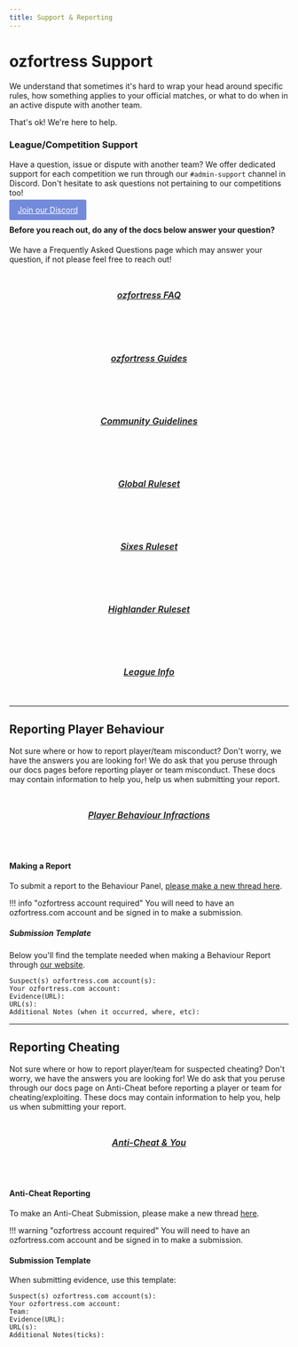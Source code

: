 ```yaml
---
title: Support & Reporting
---
```


<link rel="stylesheet" href="/stylesheets/extra.css" />

<style>
@media only screen and (max-width: 1219px) {
  .grid-container {
    display: grid;
    grid-template-columns: auto;
    column-gap: 24px;
    row-gap: 24px;
  }
}

@media only screen and (min-width: 1220px) {
  .grid-container {
    display: grid;
    column-gap: 24px;
    row-gap: 24px;
    grid-template-columns: auto auto;
    background: none;
  }
}

.grid-item {
  background-color: var(--md-footer-bg-color);
  border-left: 4px solid var(--md-footer-bg-color);
  padding: 10px 18px 10px 18px;
  text-align: center;
  transition: ease 0.3s;
}

.grid-item:hover {
  border-left: 4px solid var(--md-accent-fg-color);
  transition: ease 0.3s;
}

.grid-item h5 {
  color: var(--md-typeset-color);
  font-size: 16px;
  font-weight: 600;
  transition: ease 0.3s;
}

.grid-item hr {
  background-color: var(--md-typeset-color);
}

.grid-item p {
  color: var(--md-typeset-color);
}

h3 {
  text-transform: none;
  color: var(--md-default-fg-color--light);
}

h2 {
  text-transform: none;
  color: var(--md-default-fg-color--light);
}

.discord-btn {
  background-color: #738adb;
  border-radius: 3px;
  padding: 10px 15px 10px 15px;
  text-align: center;
  transition: ease 0.5s;
  display: inline;
  position: relative;
}

a.discord-btn {
  text-transform: none;
    color: #ffffff;
}
</style>

# ozfortress Support
We understand that sometimes it's hard to wrap your head around specific rules, how something applies to your official matches, or what to do when in an active dispute with another team.

That's ok! We're here to help.

### League/Competition Support
Have a question, issue or dispute with another team? We offer dedicated support for each competition we run through our `#admin-support` channel in Discord. Don't hesitate to ask questions not pertaining to our competitions too!

<a class="discord-btn" href="https://discord.gg/7E6kC2H">Join our Discord</a>

#### Before you reach out, do any of the docs below answer your question?
We have a Frequently Asked Questions page which may answer your question, if not please feel free to reach out!

<div class="grid-container">
  <a href="/faq/landing">
  <div class="grid-item">
    <h5>ozfortress FAQ</h5>
  </div>
  </a>
  <a href="/guides/landing">
  <div class="grid-item">
    <h5>ozfortress Guides</h5>
  </div>
  </a>
  <a href="/rules/community_guidelines">
  <div class="grid-item">
    <h5>Community Guidelines</h5>
  </div>
  </a>
  <a href="/rules/global">
  <div class="grid-item">
    <h5>Global Ruleset</h5>
  </div>
  </a>
  <a href="/rules/sixes">
  <div class="grid-item">
    <h5>Sixes Ruleset</h5>
  </div>
  </a>
  <a href="/rules/highlander">
  <div class="grid-item">
    <h5>Highlander Ruleset</h5>
  </div>
  </a>
  <a href="/info/landing">
  <div class="grid-item">
    <h5>League Info</h5>
  </div>
  </a>
</div>

---

## Reporting Player Behaviour
Not sure where or how to report player/team misconduct? Don't worry, we have the answers you are looking for! We do ask that you peruse through our docs pages before reporting player or team misconduct. These docs may contain information to help you, help us when submitting your report.

<div class="grid-container">
  <a href="/rules/infractions">
  <div class="grid-item">
    <h5>Player Behaviour Infractions</h5>
  </div>
  </a>
</div><br>

#### Making a Report
To submit a report to the Behaviour Panel, [please make a new thread here](https://ozfortress.com/forums/threads/new?topic=28).

!!! info "ozfortress account required"
    You will need to have an ozfortress.com account and be signed in to make a submission.

##### Submission Template
Below you'll find the template needed when making a Behaviour Report through [our website](https://ozfortress.com/forums/threads/new?topic=28).

```
Suspect(s) ozfortress.com account(s): 
Your ozfortress.com account: 
Evidence(URL): 
URL(s): 
Additional Notes (when it occurred, where, etc): 
```

---

## Reporting Cheating
Not sure where or how to report player/team for suspected cheating? Don't worry, we have the answers you are looking for! We do ask that you peruse through our docs page on Anti-Cheat before reporting a player or team for cheating/exploiting. These docs may contain information to help you, help us when submitting your report.

<div class="grid-container">
  <a href="/info/anticheat_and_you">
  <div class="grid-item">
    <h5>Anti-Cheat & You</h5>
  </div>
  </a>
</div><br>

#### Anti-Cheat Reporting
To make an Anti-Cheat Submission, please make a new thread [here](https://ozfortress.com/forums/threads/new?topic=17).

!!! warning "ozfortress account required"
    You will need to have an ozfortress.com account and be signed in to make a submission.

#### Submission Template
When submitting evidence, use this template:
```
Suspect(s) ozfortress.com account(s):
Your ozfortress.com account:
Team:
Evidence(URL):
URL(s):
Additional Notes(ticks):
```